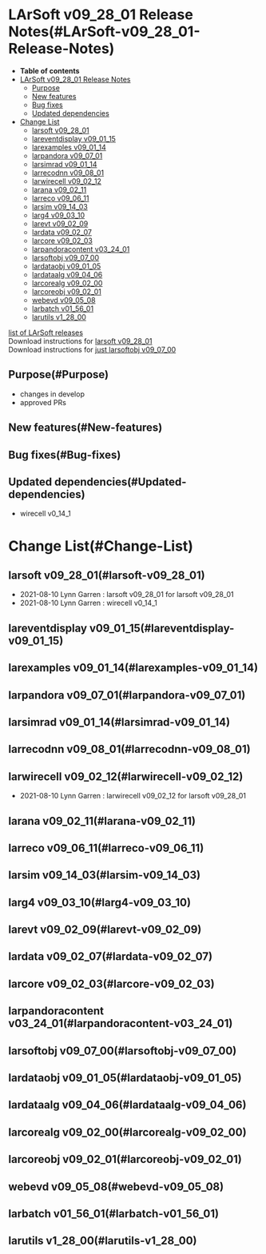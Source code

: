 LArSoft v09\_28\_01 Release Notes(#LArSoft-v09_28_01-Release-Notes)
======================================================================

-   **Table of contents**
-   [LArSoft v09\_28\_01 Release Notes](#LArSoft-v09_28_01-Release-Notes)
    -   [Purpose](#Purpose)
    -   [New features](#New-features)
    -   [Bug fixes](#Bug-fixes)
    -   [Updated dependencies](#Updated-dependencies)
-   [Change List](#Change-List)
    -   [larsoft v09\_28\_01](#larsoft-v09_28_01)
    -   [lareventdisplay v09\_01\_15](#lareventdisplay-v09_01_15)
    -   [larexamples v09\_01\_14](#larexamples-v09_01_14)
    -   [larpandora v09\_07\_01](#larpandora-v09_07_01)
    -   [larsimrad v09\_01\_14](#larsimrad-v09_01_14)
    -   [larrecodnn v09\_08\_01](#larrecodnn-v09_08_01)
    -   [larwirecell v09\_02\_12](#larwirecell-v09_02_12)
    -   [larana v09\_02\_11](#larana-v09_02_11)
    -   [larreco v09\_06\_11](#larreco-v09_06_11)
    -   [larsim v09\_14\_03](#larsim-v09_14_03)
    -   [larg4 v09\_03\_10](#larg4-v09_03_10)
    -   [larevt v09\_02\_09](#larevt-v09_02_09)
    -   [lardata v09\_02\_07](#lardata-v09_02_07)
    -   [larcore v09\_02\_03](#larcore-v09_02_03)
    -   [larpandoracontent v03\_24\_01](#larpandoracontent-v03_24_01)
    -   [larsoftobj v09\_07\_00](#larsoftobj-v09_07_00)
    -   [lardataobj v09\_01\_05](#lardataobj-v09_01_05)
    -   [lardataalg v09\_04\_06](#lardataalg-v09_04_06)
    -   [larcorealg v09\_02\_00](#larcorealg-v09_02_00)
    -   [larcoreobj v09\_02\_01](#larcoreobj-v09_02_01)
    -   [webevd v09\_05\_08](#webevd-v09_05_08)
    -   [larbatch v01\_56\_01](#larbatch-v01_56_01)
    -   [larutils v1\_28\_00](#larutils-v1_28_00)

[list of LArSoft releases](LArSoft_release_list)\
Download instructions for [larsoft v09\_28\_01](http://scisoft.fnal.gov/scisoft/bundles/larsoft/v09_28_01/larsoft-v09_28_01.html)\
Download instructions for [just larsoftobj v09\_07\_00](http://scisoft.fnal.gov/scisoft/bundles/larsoftobj/v09_07_00/larsoftobj-v09_07_00.html)

Purpose(#Purpose)
--------------------

-   changes in develop
-   approved PRs

New features(#New-features)
------------------------------

Bug fixes(#Bug-fixes)
------------------------

Updated dependencies(#Updated-dependencies)
----------------------------------------------

-   wirecell v0\_14\_1

Change List(#Change-List)
============================

larsoft v09\_28\_01(#larsoft-v09_28_01)
------------------------------------------

-   2021-08-10 Lynn Garren : larsoft v09\_28\_01 for larsoft v09\_28\_01
-   2021-08-10 Lynn Garren : wirecell v0\_14\_1

lareventdisplay v09\_01\_15(#lareventdisplay-v09_01_15)
----------------------------------------------------------

larexamples v09\_01\_14(#larexamples-v09_01_14)
--------------------------------------------------

larpandora v09\_07\_01(#larpandora-v09_07_01)
------------------------------------------------

larsimrad v09\_01\_14(#larsimrad-v09_01_14)
----------------------------------------------

larrecodnn v09\_08\_01(#larrecodnn-v09_08_01)
------------------------------------------------

larwirecell v09\_02\_12(#larwirecell-v09_02_12)
--------------------------------------------------

-   2021-08-10 Lynn Garren : larwirecell v09\_02\_12 for larsoft v09\_28\_01

larana v09\_02\_11(#larana-v09_02_11)
----------------------------------------

larreco v09\_06\_11(#larreco-v09_06_11)
------------------------------------------

larsim v09\_14\_03(#larsim-v09_14_03)
----------------------------------------

larg4 v09\_03\_10(#larg4-v09_03_10)
--------------------------------------

larevt v09\_02\_09(#larevt-v09_02_09)
----------------------------------------

lardata v09\_02\_07(#lardata-v09_02_07)
------------------------------------------

larcore v09\_02\_03(#larcore-v09_02_03)
------------------------------------------

larpandoracontent v03\_24\_01(#larpandoracontent-v03_24_01)
--------------------------------------------------------------

larsoftobj v09\_07\_00(#larsoftobj-v09_07_00)
------------------------------------------------

lardataobj v09\_01\_05(#lardataobj-v09_01_05)
------------------------------------------------

lardataalg v09\_04\_06(#lardataalg-v09_04_06)
------------------------------------------------

larcorealg v09\_02\_00(#larcorealg-v09_02_00)
------------------------------------------------

larcoreobj v09\_02\_01(#larcoreobj-v09_02_01)
------------------------------------------------

webevd v09\_05\_08(#webevd-v09_05_08)
----------------------------------------

larbatch v01\_56\_01(#larbatch-v01_56_01)
--------------------------------------------

larutils v1\_28\_00(#larutils-v1_28_00)
------------------------------------------
